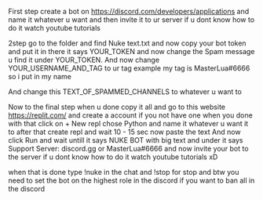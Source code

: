First step create a bot on https://discord.com/developers/applications and name it whatever u want and then invite it to ur server if u dont know how to do it watch youtube tutorials

2step go to the folder and find Nuke text.txt and now copy your bot token and put it in there it says YOUR_TOKEN and now change the Spam message u find it under YOUR_TOKEN. And now change YOUR_USERNAME_AND_TAG to ur tag example my tag is MasterLua#6666 so i put in my name

And change this TEXT_OF_SPAMMED_CHANNELS to whatever u want to

Now to the final step when u done copy it all and go to this website https://replit.com/ and create a account if you not have one when you done with that click on + New repl chose Python and name it whatever u want it to after that create repl and wait 10 - 15 sec now paste the text And now click Run and wait untill it says NUKE BOT with big text and under it says Support Server: discord.gg or MasterLua#6666 and now invite your bot to the server if u dont know how to do it watch youtube tutorials xD

when that is done type !nuke in the chat and !stop for stop and btw you need to set the bot on the highest role in the discord if you want to ban all in the discord
